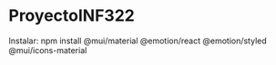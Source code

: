 # ProyectoINF322

Instalar: npm install @mui/material @emotion/react @emotion/styled @mui/icons-material
